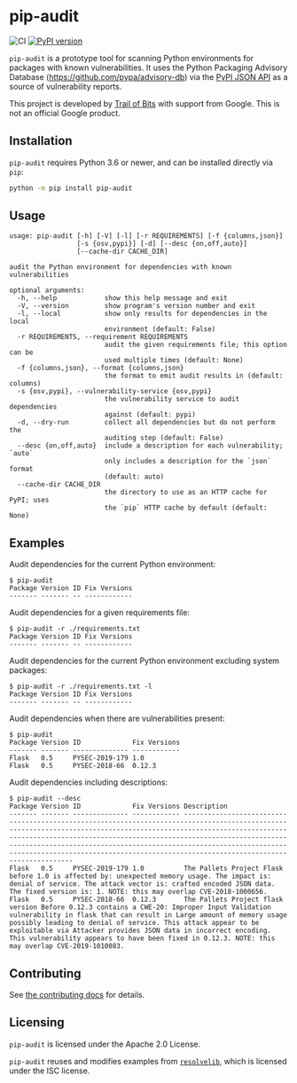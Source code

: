 pip-audit
=========

![CI](https://github.com/trailofbits/pip-audit/workflows/CI/badge.svg)
[![PyPI version](https://badge.fury.io/py/pip-audit.svg)](https://badge.fury.io/py/pip-audit)

`pip-audit` is a prototype tool for scanning Python environments for packages
with known vulnerabilities. It uses the Python Packaging Advisory Database
(https://github.com/pypa/advisory-db) via the
[PyPI JSON API](https://warehouse.pypa.io/api-reference/json.html) as a source
of vulnerability reports.

This project is developed by [Trail of Bits](https://www.trailofbits.com/) with
support from Google. This is not an official Google product.

## Installation

`pip-audit` requires Python 3.6 or newer, and can be installed directly via
`pip`:

```bash
python -m pip install pip-audit
```

## Usage

```
usage: pip-audit [-h] [-V] [-l] [-r REQUIREMENTS] [-f {columns,json}]
                 [-s {osv,pypi}] [-d] [--desc {on,off,auto}]
                 [--cache-dir CACHE_DIR]

audit the Python environment for dependencies with known vulnerabilities

optional arguments:
  -h, --help            show this help message and exit
  -V, --version         show program's version number and exit
  -l, --local           show only results for dependencies in the local
                        environment (default: False)
  -r REQUIREMENTS, --requirement REQUIREMENTS
                        audit the given requirements file; this option can be
                        used multiple times (default: None)
  -f {columns,json}, --format {columns,json}
                        the format to emit audit results in (default: columns)
  -s {osv,pypi}, --vulnerability-service {osv,pypi}
                        the vulnerability service to audit dependencies
                        against (default: pypi)
  -d, --dry-run         collect all dependencies but do not perform the
                        auditing step (default: False)
  --desc {on,off,auto}  include a description for each vulnerability; `auto`
                        only includes a description for the `json` format
                        (default: auto)
  --cache-dir CACHE_DIR
                        the directory to use as an HTTP cache for PyPI; uses
                        the `pip` HTTP cache by default (default: None)
```

## Examples

Audit dependencies for the current Python environment:
```
$ pip-audit
Package Version ID Fix Versions
------- ------- -- ------------
```

Audit dependencies for a given requirements file:
```
$ pip-audit -r ./requirements.txt
Package Version ID Fix Versions
------- ------- -- ------------
```

Audit dependencies for the current Python environment excluding system packages:
```
$ pip-audit -r ./requirements.txt -l
Package Version ID Fix Versions
------- ------- -- ------------
```

Audit dependencies when there are vulnerabilities present:
```
$ pip-audit
Package Version ID             Fix Versions
------- ------- -------------- ------------
Flask   0.5     PYSEC-2019-179 1.0
Flask   0.5     PYSEC-2018-66  0.12.3
```

Audit dependencies including descriptions:
```
$ pip-audit --desc
Package Version ID             Fix Versions Description
------- ------- -------------- ------------ --------------------------------------------------------------------------------------------------------------------------------------------------------------------------------------------------------------------------------------------------------------------------------------------------------------------------------------------------------------------------------------------------------
Flask   0.5     PYSEC-2019-179 1.0          The Pallets Project Flask before 1.0 is affected by: unexpected memory usage. The impact is: denial of service. The attack vector is: crafted encoded JSON data. The fixed version is: 1. NOTE: this may overlap CVE-2018-1000656.
Flask   0.5     PYSEC-2018-66  0.12.3       The Pallets Project flask version Before 0.12.3 contains a CWE-20: Improper Input Validation vulnerability in flask that can result in Large amount of memory usage possibly leading to denial of service. This attack appear to be exploitable via Attacker provides JSON data in incorrect encoding. This vulnerability appears to have been fixed in 0.12.3. NOTE: this may overlap CVE-2019-1010083.
```

## Contributing

See [the contributing docs](CONTRIBUTING.md) for details.

## Licensing

`pip-audit` is licensed under the Apache 2.0 License.

`pip-audit` reuses and modifies examples from
[`resolvelib`](https://github.com/sarugaku/resolvelib), which is licensed under
the ISC license.

